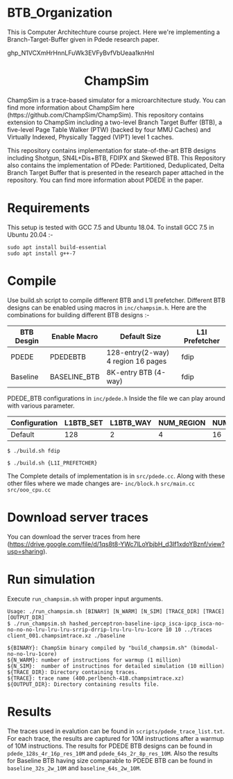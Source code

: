 # BTB_Organization
This is Computer Architechture course project.
Here we're implementing a Branch-Target-Buffer given in Pdede research paper.

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

<p align="center">
  <h1 align="center"> ChampSim </h1>
  <p> ChampSim is a trace-based simulator for a microarchitecture study. You can find more information about ChampSim here (https://github.com/ChampSim/ChampSim). This repository contains extension to ChampSim including a two-level Branch Target Buffer (BTB), a five-level Page Table Walker (PTW) (backed by four MMU Caches) and Virtually Indexed, Physically Tagged (VIPT) level 1 caches. <p>
  <p> This repository contains implementation for state-of-the-art BTB designs including Shotgun, SN4L+Dis+BTB, FDIPX and Skewed BTB. This Repository also contains the implementation of PDede: Partitioned, Deduplicated, Delta Branch Target Buffer that is presented in the research paper attached in the repository. You can find more information about PDEDE in the paper.
</p>

# Requirements 

This setup is tested with GCC 7.5 and Ubuntu 18.04. To install GCC 7.5 in Ubuntu 20.04 :-

```
sudo apt install build-essential
sudo apt install g++-7
```

# Compile

Use build.sh script to compile different BTB and L1I prefetcher. Different BTB designs can be enabled using macros in `inc/champsim.h`. Here are the combinations for building different BTB designs :-

|BTB Desgin|Enable Macro|Default Size|L1I Prefetcher|
|----------|------------|------------|--------------|
|PDEDE|PDEDEBTB|128-entry(2-way) 4 region 16 pages|fdip|
|Baseline|BASELINE_BTB|8K-entry BTB (4-way)|fdip|



PDEDE_BTB configurations in `inc/pdede.h`
Inside the file we can play around with various parameter.

|Configuration|L1BTB_SET|L1BTB_WAY|NUM_REGION|NUM_PAGE|REGION_BIT|PAGE_BIT|OFFSET_BIT|
|-------------|---------|---------|----------|--------|----------|--------|----------|
|Default|128|2|4|16|29|16|19|


```
$ ./build.sh fdip

$ ./build.sh {L1I_PREFETCHER}
```

The Complete details of implementation is in `src/pdede.cc`.
Along with these other files where we made changes are-
`inc/block.h`
`src/main.cc`
`src/ooo_cpu.cc`


# Download server traces



You can download the server traces from here (https://drive.google.com/file/d/1qs8t8-YWc7lLoYbjbH_d3lf1xdoYBznf/view?usp=sharing).

# Run simulation

Execute `run_champsim.sh` with proper input arguments. <br>

```
Usage: ./run_champsim.sh [BINARY] [N_WARM] [N_SIM] [TRACE_DIR] [TRACE] [OUTPUT_DIR]
$ ./run_champsim.sh hashed_perceptron-baseline-ipcp_isca-ipcp_isca-no-no-no-no-lru-lru-lru-srrip-drrip-lru-lru-lru-1core 10 10 ../traces client_001.champsimtrace.xz ./baseline

${BINARY}: ChampSim binary compiled by "build_champsim.sh" (bimodal-no-no-lru-1core)
${N_WARM}: number of instructions for warmup (1 million)
${N_SIM}:  number of instructinos for detailed simulation (10 million)
${TRACE_DIR}: Directory containing traces.
${TRACE}: trace name (400.perlbench-41B.champsimtrace.xz)
${OUTPUT_DIR}: Directory containing results file.
```

# Results

The traces used in evalution can be found in `scripts/pdede_trace_list.txt`. For each trace, the results are captured for 10M instructions after a warmup of 10M instructions. The results for PDEDE BTB designs can be found in `pdede_128s_4r_16p_res_10M` and `pdede_64s_2r_8p_res_10M`. Also the results for Baseline BTB having size comparable to PDEDE BTB can be found in `baseline_32s_2w_10M` and `baseline_64s_2w_10M`.

